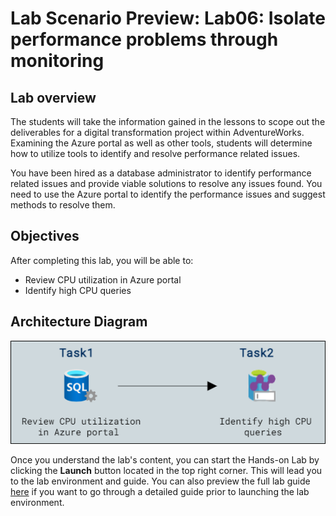 # Lab Scenario Preview: Lab06: Isolate performance problems through monitoring

## Lab overview

The students will take the information gained in the lessons to scope out the deliverables for a digital transformation project within AdventureWorks. Examining the Azure portal as well as other tools, students will determine how to utilize tools to identify and resolve performance related issues.

You have been hired as a database administrator to identify performance related issues and provide viable solutions to resolve any issues found. You need to use the Azure portal to identify the performance issues and suggest methods to resolve them.

## Objectives

After completing this lab, you will be able to:

- Review CPU utilization in Azure portal
- Identify high CPU queries

## Architecture Diagram

![](./images/preview06.png)

Once you understand the lab's content, you can start the Hands-on Lab by clicking the **Launch** button located in the top right corner. This will lead you to the lab environment and guide. You can also preview the full lab guide [here](https://experience.cloudlabs.ai/#/labguidepreview/69bdd2bf-74de-4a6c-9d96-abdd7496be59) if you want to go through a detailed guide prior to launching the lab environment. 
  